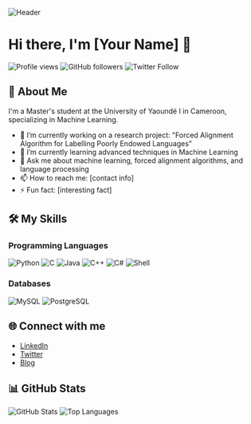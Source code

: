 ![Header](https://img.shields.io/badge/GitHub-Profile-brightgreen)

# Hi there, I'm [Your Name] 👋

![Profile views](https://gpvc.arturio.dev/[your-github-username])
![GitHub followers](https://img.shields.io/github/followers/[your-github-username]?label=Follow&style=social)
![Twitter Follow](https://img.shields.io/twitter/follow/[your-twitter-username]?style=social)

## 🚀 About Me
I'm a Master's student at the University of Yaoundé I in Cameroon, specializing in Machine Learning.

- 🔭 I’m currently working on a research project: "Forced Alignment Algorithm for Labelling Poorly Endowed Languages"
- 🌱 I’m currently learning advanced techniques in Machine Learning
- 💬 Ask me about machine learning, forced alignment algorithms, and language processing
- 📫 How to reach me: [contact info]
- ⚡ Fun fact: [interesting fact]

## 🛠️ My Skills
### Programming Languages
![Python](https://img.shields.io/badge/Python-3776AB?style=for-the-badge&logo=python&logoColor=white)
![C](https://img.shields.io/badge/C-A8B9CC?style=for-the-badge&logo=c&logoColor=white)
![Java](https://img.shields.io/badge/Java-007396?style=for-the-badge&logo=java&logoColor=white)
![C++](https://img.shields.io/badge/C%2B%2B-00599C?style=for-the-badge&logo=c%2B%2B&logoColor=white)
![C#](https://img.shields.io/badge/C%23-239120?style=for-the-badge&logo=c-sharp&logoColor=white)
![Shell](https://img.shields.io/badge/Shell_Script-121011?style=for-the-badge&logo=gnu-bash&logoColor=white)

### Databases
![MySQL](https://img.shields.io/badge/MySQL-4479A1?style=for-the-badge&logo=mysql&logoColor=white)
![PostgreSQL](https://img.shields.io/badge/PostgreSQL-336791?style=for-the-badge&logo=postgresql&logoColor=white)

## 🌐 Connect with me
- [LinkedIn](https://www.linkedin.com/in/[your-linkedin-username])
- [Twitter](https://twitter.com/[your-twitter-username])
- [Blog](https://[your-blog-url])

## 📊 GitHub Stats
![GitHub Stats](https://github-readme-stats.vercel.app/api?username=[your-github-username]&show_icons=true)
![Top Languages](https://github-readme-stats.vercel.app/api/top-langs/?username=[your-github-username]&layout=compact)

